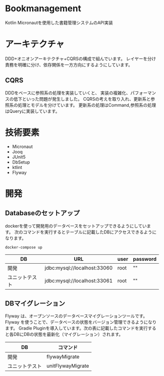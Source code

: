 # Bookmanagement
Kotlin Micronautを使用した書籍管理システムのAPI実装

# アーキテクチャ
DDD+オニオンアーキテクチャ+CQRSの構成で組んでいます。
レイヤーを分け責務を明確に分け、依存関係を一方方向にするようにしています。

## CQRS
DDDをベースに参照系の処理を実装していくと、
実装の複雑化、パフォーマンスの低下といった問題が発生しました。
CQRSの考えを取り入れ、更新系と参照系の処理とモデルを分けています。
更新系の処理はCommand,参照系の処理はQueryに実装しています。

# 技術要素
* Micronaut
* Jooq
* JUnit5
* DbSetup
* ktlint
* Flyway


# 開発
## Databaseのセットアップ
dockerを使って開発用のデータベースをセットアップできるようにしています。
次のコマンドを実行するとテーブルに記載したDBにアクセスできるようになります。
```
docker-compose up
```

| DB | URL| user | password |
| --- | --- | --- | --- |
| 開発 | jdbc:mysql://localhost:33060 | root | "" |
| ユニットテスト | jdbc:mysql://localhost:33061 | root | "" |


## DBマイグレーション
Flyway は、オープンソースのデータベースマイグレーションツールです。
Flyway を使うことで、データベースの状態をバージョン管理できるようになります。
Gradle Pluginを導入しています。次の表に記載したコマンドを実行すると各DBにDBの状態を最新化（マイグレーション）されます。

| DB | コマンド |
| --- | --- |
| 開発 | flywayMigrate | 
| ユニットテスト | unitFlywayMigrate | 



